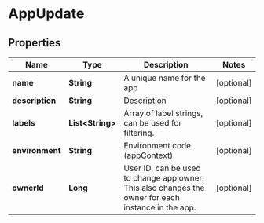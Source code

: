 

# AppUpdate

## Properties

Name | Type | Description | Notes
------------ | ------------- | ------------- | -------------
**name** | **String** | A unique name for the app |  [optional]
**description** | **String** | Description |  [optional]
**labels** | **List&lt;String&gt;** | Array of label strings, can be used for filtering. |  [optional]
**environment** | **String** | Environment code (appContext) |  [optional]
**ownerId** | **Long** | User ID, can be used to change app owner. This also changes the owner for each instance in the app. |  [optional]




